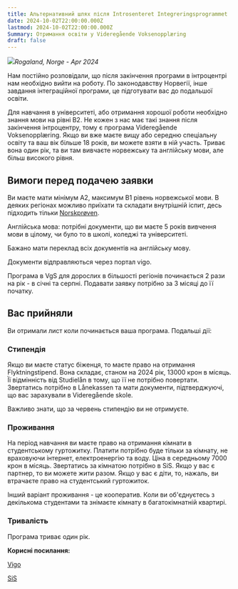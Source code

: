 ```yaml
---
title: Альтернативний шлях після Introsenteret Integreringsprogrammet
date: 2024-10-02T22:00:00.000Z
lastmod: 2024-10-02T22:00:00.000Z
Summary: Отримання освіти у Videregående Voksenopplæring
draft: false
---
```


![](</img/videregoende-voksenopplaring/apr 2024.webp>)*Rogaland, Norge - Apr 2024*

Нам постійно розповідали, що після закінчення програми в інтроцентрі нам необхідно вийти на роботу. По законодавству Норвегії, інше завдання інтеграційної програми, це підготувати вас до подальшої освіти.

Для навчання в університеті, або отримання хорошої роботи необхідно знання мови на рівні B2. Не кожен з нас має такі знання після закінчення інтроцентру, тому є програма Videregående Voksenopplæring. Якщо ви вже маєте вищу або середню спеціальну освіту та ваш вік більше 18 років, ви можете взяти в ній участь. Триває вона один рік, та ви там вивчаєте норвежську та англійську мови, але більш високого рівня.

## Вимоги перед подачею заявки

Ви маєте мати мінімум А2, максимум B1 рівень норвежської мови. В деяких регіонах можливо приїхати та складати внутрішній іспит, десь підходить тільки [Norskprøven](/articles/norskproven).

Англійська мова: потрібні документи, що ви маєте 5 років вивчення мови в цілому, чи було то в школі, коледжі та університеті.

Бажано мати переклад всіх документів на англійську мову.

Документи відправляються через портал vigo.

Програма в VgS для дорослих в більшості регіонів починається 2 рази на рік - в січні та серпні. Подавати заявку потрібно за 3 місяці до її початку.

## Вас прийняли

Ви отримали лист коли починається ваша програма. Подальші дії:

### Стипендія

Якщо ви маєте статус біженця, то маєте право на отримання Flyktningstipend. Вона складає, станом на 2024 рік, 13000 крон в місяць. Її відмінність від Studielån в тому, що її не потрібно повертати. Звертатись потрібно в Lånekassen та мати документи, підтверджуючі, що вас зарахували в Videregående skole.

Важливо знати, що за червень стипендію ви не отримуєте.

### Проживання

На період навчання ви маєте право на отримання кімнати в студентському гуртожитку. Платити потрібно буде тільки за кімнату, не враховуючи інтернет, електроенергію та воду. Ціна в середньому 7000 крон в місяць. Звертатись за кімнатою потрібно в SiS. Якщо у вас є партнер, то ви можете жити разом. Якщо у вас є діти, то, нажаль, ви втрачаєте право на студентський гуртожиток.

Інший варіант проживання - це кооператив. Коли ви об'єднуєтесь з декількома студентами та знімаєте кімнату в багатокімнатній квартирі.

### Тривалість

Програма триває один рік.

**Корисні посилання:**

[Vigo](https://voksen.inschool.visma.no/login)

[SiS](https://minsis.no/bolig)
